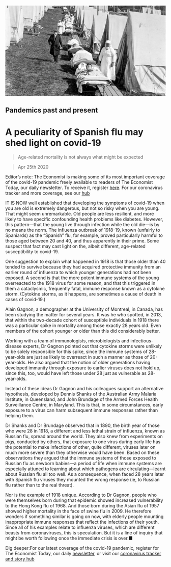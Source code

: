 ![](./images/20200425_STP004_0.jpg)

## Pandemics past and present

# A peculiarity of Spanish flu may shed light on covid-19

> Age-related mortality is not always what might be expected

> Apr 25th 2020

Editor’s note: The Economist is making some of its most important coverage of the covid-19 pandemic freely available to readers of The Economist Today, our daily newsletter. To receive it, register [here](https://www.economist.com//newslettersignup). For our coronavirus tracker and more coverage, see our [hub](https://www.economist.com//coronavirus)

IT IS NOW well established that developing the symptoms of covid-19 when you are old is extremely dangerous, but not so risky when you are young. That might seem unremarkable. Old people are less resilient, and more likely to have specific confounding health problems like diabetes. However, this pattern—that the young live through infection while the old die—is by no means the norm. The influenza outbreak of 1918-19, known (unfairly to Spaniards) as the “Spanish” flu, for example, proved particularly harmful to those aged between 20 and 40, and thus apparently in their prime. Some suspect that fact may cast light on the, albeit different, age-related susceptibility to covid-19.

One suggestion to explain what happened in 1918 is that those older than 40 tended to survive because they had acquired protective immunity from an earlier round of influenza to which younger generations had not been exposed. A second is that the more potent immune systems of the young overreacted to the 1918 virus for some reason, and that this triggered in them a cataclysmic, frequently fatal, immune response known as a cytokine storm. (Cytokine storms, as it happens, are sometimes a cause of death in cases of covid-19.)

Alain Gagnon, a demographer at the University of Montreal, in Canada, has been studying the matter for several years. It was he who spotted, in 2013, that within the two-decade cohort of susceptible individuals in 1918 there was a particular spike in mortality among those exactly 28 years old. Even members of the cohort younger or older than this did considerably better.

Working with a team of immunologists, microbiologists and infectious-disease experts, Dr Gagnon pointed out that cytokine storms were unlikely to be solely responsible for this spike, since the immune systems of 28-year-olds are just as likely to overreact in such a manner as those of 20-year-olds. He also argued that the notion of older generations having developed immunity through exposure to earlier viruses does not hold up, since this, too, would have left those under 28 just as vulnerable as 28-year-olds.

Instead of these ideas Dr Gagnon and his colleagues support an alternative hypothesis, developed by Dennis Shanks of the Australian Army Malaria Institute, in Queensland, and John Brundage of the Armed Forces Health Surveillance Centre, in Maryland. This is that, in some circumstances, early exposure to a virus can harm subsequent immune responses rather than helping them.

Dr Shanks and Dr Brundage observed that in 1890, the birth year of those who were 28 in 1918, a different and less lethal strain of influenza, known as Russian flu, spread around the world. They also knew from experiments on pigs, conducted by others, that exposure to one virus during early life has the potential to make infections of other, quite different, viruses later on much more severe than they otherwise would have been. Based on these observations they argued that the immune systems of those exposed to Russian flu as newborn babies—a period of life when immune systems are especially attuned to learning about which pathogens are circulating—learnt about Russian flu all too well. As a consequence, when faced 28 years later with Spanish flu viruses they mounted the wrong response (ie, to Russian flu rather than to the real threat).

Nor is the example of 1918 unique. According to Dr Gagnon, people who were themselves born during that epidemic showed increased vulnerability to the Hong Kong flu of 1968. And those born during the Asian flu of 1957 showed higher mortality in the face of swine flu in 2009. He therefore wonders if something similar is going on now, with elderly people mounting inappropriate immune responses that reflect the infections of their youth. Since all of his examples relate to influenza viruses, which are different beasts from coronaviruses, this is speculation. But it is a line of inquiry that might be worth following once the immediate crisis is over.■

Dig deeper:For our latest coverage of the covid-19 pandemic, register for The Economist Today, our daily [newsletter](https://www.economist.com//newslettersignup), or visit our [coronavirus tracker and story hub](https://www.economist.com//coronavirus)